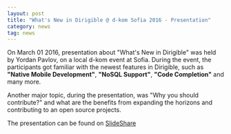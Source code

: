 ```yaml
---
layout: post
title: "What's New in Dirigible @ d-kom Sofia 2016 - Presentation"
category: news
tag: news
---
```


On March 01 2016, presentation about "What's New in Dirigible" was held by Yordan Pavlov, on a local d-kom event at Sofia. During the event, the participants got familiar with the newest features in Dirigible, such as **"Native Mobile Development"**, **"NoSQL Support"**, **"Code Completion"** and many more.

Another major topic, during the presentation, was "Why you should contribute?" and what are the benefits from expanding the horizons and contributing to an open source projects.

The presentation can be found on [SlideShare](http://www.slideshare.net/JordanPavlov/dirigible-whats-new-59620629)